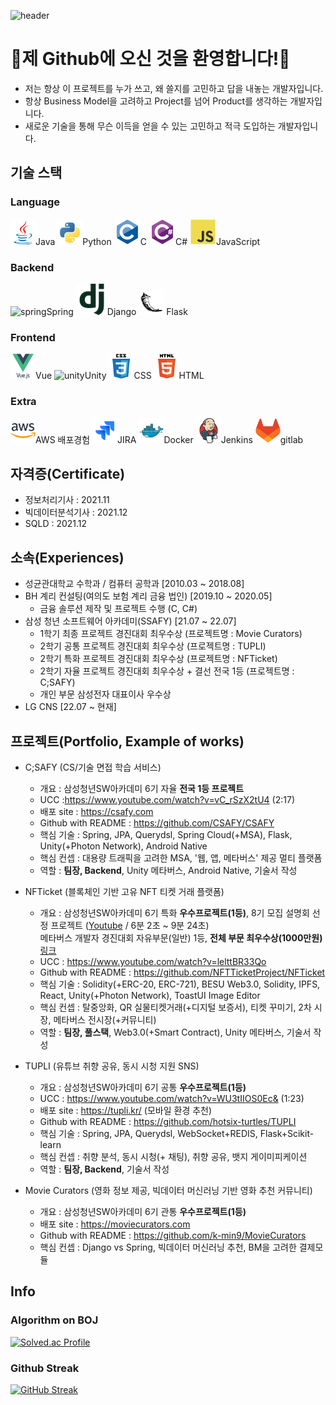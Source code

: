![header](https://capsule-render.vercel.app/api?type=waving&color=0054ff&height=250&section=header&text=Problem%20Solver%20강민구&fontSize=70&fontColor=353535&fontAlign=50&fontAlignY=40&desc=Mingu%20Kang%20[k-min9]&descAlign=85)

# 👋제 Github에 오신 것을 환영합니다!👋

- 저는 항상 이 프로젝트를 누가 쓰고, 왜 쓸지를 고민하고 답을 내놓는 개발자입니다.
- 항상 Business Model을 고려하고 Project를 넘어 Product를 생각하는 개발자입니다.
- 새로운 기술을 통해 무슨 이득을 얻을 수 있는 고민하고 적극 도입하는 개발자입니다.

## 기술 스택

### Language

<p align="left">
<img src="https://raw.githubusercontent.com/devicons/devicon/master/icons/java/java-original.svg" alt="java" width="40" height="40"/>Java
<img src="https://raw.githubusercontent.com/devicons/devicon/master/icons/python/python-original.svg" alt="python" width="40" height="40"/>Python
<img src="https://raw.githubusercontent.com/devicons/devicon/master/icons/c/c-original.svg" alt="c" width="40" height="40" style="margin:1px;"/>C
<img src="https://raw.githubusercontent.com/devicons/devicon/master/icons/csharp/csharp-original.svg" alt="csharp" width="40" height="40" style="margin:1px;"/>C#
<img src="https://raw.githubusercontent.com/devicons/devicon/master/icons/javascript/javascript-original.svg" alt="javascript" width="40" height="40" style="margin:1px;"/>JavaScript
</p>

### Backend

<p align="left">
<img src="https://www.vectorlogo.zone/logos/springio/springio-icon.svg" alt="spring" width="45" height="40"/>Spring
<img src="https://raw.githubusercontent.com/devicons/devicon/master/icons/django/django-plain.svg" alt="django" width="50" height="50"/>Django
<img src="https://github.com/devicons/devicon/raw/master/icons/flask/flask-original.svg" alt="flask" width="40" height="40"/> Flask
</p>

### Frontend

<p align="left">
<img src="https://raw.githubusercontent.com/devicons/devicon/master/icons/vuejs/vuejs-original-wordmark.svg" alt="vuejs" width="40" height="40"/>Vue
<img src="https://www.vectorlogo.zone/logos/unity3d/unity3d-icon.svg" alt="unity" width="40" height="40"/>Unity
<img src="https://raw.githubusercontent.com/devicons/devicon/master/icons/css3/css3-original-wordmark.svg" alt="css3" width="40" height="40"/>CSS
<img src="https://raw.githubusercontent.com/devicons/devicon/master/icons/html5/html5-original-wordmark.svg" alt="html5" width="40" height="40"/>HTML
</p>

### Extra

<p align="left">
<img src="https://raw.githubusercontent.com/devicons/devicon/master/icons/amazonwebservices/amazonwebservices-original-wordmark.svg" alt="aws" width="40" height="40"/>AWS 배포경험
<img src="https://raw.githubusercontent.com/devicons/devicon/master/icons/jira/jira-original.svg" alt="aws" width="40" height="40"/>JIRA
<img src="https://raw.githubusercontent.com/devicons/devicon/master/icons/docker/docker-original.svg" alt="aws" width="40" height="40"/>Docker
<img src="https://raw.githubusercontent.com/devicons/devicon/master/icons/jenkins/jenkins-original.svg" alt="aws" width="40" height="40"/>Jenkins
<img src="https://raw.githubusercontent.com/devicons/devicon/master/icons/gitlab/gitlab-original.svg" alt="aws" width="40" height="40"/>gitlab
<!-- <img src="https://raw.githubusercontent.com/devicons/devicon/master/icons/nginx/nginx-original.svg" alt="aws" width="40" height="40"/>NGINX -->
</p>

## 자격증(Certificate)

- 정보처리기사 : 2021.11
- 빅데이터분석기사 : 2021.12
- SQLD : 2021.12

## 소속(Experiences)

- 성균관대학교 수학과 / 컴퓨터 공학과 [2010.03 ~ 2018.08]
- BH 계리 컨설팅(여의도 보험 계리 금융 법인) [2019.10 ~ 2020.05]
  - 금융 솔루션 제작 및 프로젝트 수행 (C, C#)  
- 삼성 청년 소프트웨어 아카데미(SSAFY) [21.07 ~ 22.07]
  - 1학기 최종 프로젝트 경진대회 최우수상 (프로젝트명 : Movie Curators)
  - 2학기 공통 프로젝트 경진대회 최우수상 (프로젝트명 : TUPLI)
  - 2학기 특화 프로젝트 경진대회 최우수상 (프로젝트명 : NFTicket)
  - 2학기 자율 프로젝트 경진대회 최우수상 + 결선 전국 1등 (프로젝트명 : C;SAFY)
  - 개인 부문 삼성전자 대표이사 우수상
- LG CNS [22.07 ~ 현재]

## 프로젝트(Portfolio, Example of works)

- C;SAFY (CS/기술 면접 학습 서비스)
  - 개요 : 삼성청년SW아카데미 6기 자율 **전국 1등 프로젝트**
  - UCC :https://www.youtube.com/watch?v=vC_rSzX2tU4 (2:17)
  - 배포 site : https://csafy.com
  - Github with README : https://github.com/CSAFY/CSAFY
  - 핵심 기술 : Spring, JPA, Querydsl, Spring Cloud(+MSA), Flask, Unity(+Photon Network), Android Native
  - 핵심 컨셉 : 대용량 트래픽을 고려한 MSA, '웹, 앱, 메타버스' 제공 멀티 플랫폼
  - 역할 : **팀장, Backend**, Unity 메타버스, Android Native, 기술서 작성

- NFTicket (블록체인 기반 고유 NFT 티켓 거래 플랫폼)
  - 개요 : 삼성청년SW아카데미 6기 특화 **우수프로젝트(1등)**, 8기 모집 설명회 선정 프로젝트 ([Youtube](https://www.youtube.com/watch?v=SfTaPrqWKl8&t=363s) / 6분 2초 ~ 9분 24초)  
    메타버스 개발자 경진대회 자유부문(일반) 1등, **전체 부문 최우수상(1000만원)** [링크](https://www.metaversedev.kr/board_notice/%EC%B5%9C%EC%A2%85-%EA%B2%B0%EA%B3%BC-%EB%B0%9C%ED%91%9C-2022-%EB%A9%94%ED%83%80%EB%B2%84%EC%8A%A4-%EA%B0%9C%EB%B0%9C%EC%9E%90-%EA%B2%BD%EC%A7%84%EB%8C%80%ED%9A%8C-%EC%B5%9C%EC%A2%85-%EA%B2%B0%EA%B3%BC-%EB%B0%9C%ED%91%9C)
  - UCC : https://www.youtube.com/watch?v=lelttBR33Qo
  - Github with README : https://github.com/NFTTicketProject/NFTicket
  - 핵심 기술 : Solidity(+ERC-20, ERC-721), BESU Web3.0, Solidity, IPFS, React, Unity(+Photon Network), ToastUI Image Editor
  - 핵심 컨셉 : 탈중앙화, QR 실물티켓거래(+디지털 보증서), 티켓 꾸미기, 2차 시장, 메타버스 전시장(+커뮤니티)
  - 역할 : **팀장, 풀스택**, Web3.0(+Smart Contract), Unity 메타버스, 기술서 작성

- TUPLI (유튜브 취향 공유, 동시 시청 지원 SNS)
  - 개요 : 삼성청년SW아카데미 6기 공통 **우수프로젝트(1등)**
  - UCC : https://www.youtube.com/watch?v=WU3tIIOS0Ec& (1:23)
  - 배포 site : https://tupli.kr/ (모바일 환경 추천)
  - Github with README : https://github.com/hotsix-turtles/TUPLI
  - 핵심 기술 : Spring, JPA, Querydsl, WebSocket+REDIS, Flask+Scikit-learn
  - 핵심 컨셉 : 취향 분석, 동시 시청(+ 채팅), 취향 공유, 뱃지 게이미피케이션
  - 역할 : **팀장, Backend**, 기술서 작성
  

- Movie Curators (영화 정보 제공, 빅데이터 머신러닝 기반 영화 추천 커뮤니티)
  - 개요 : 삼성청년SW아카데미 6기 관통 **우수프로젝트(1등)**
  - 배포 site  : <https://moviecurators.com>
  - Github with README :  <https://github.com/k-min9/MovieCurators>
  - 핵심 컨셉 : Django vs Spring, 빅데이터 머신러닝 추천, BM을 고려한 결제모듈

## Info

### Algorithm on BOJ

[![Solved.ac Profile](http://mazassumnida.wtf/api/v2/generate_badge?boj=mingu4969)](https://solved.ac/mingu4969/)


### Github Streak

[![GitHub Streak](http://github-readme-streak-stats.herokuapp.com?user=k-min9&theme=blueberry)](https://git.io/streak-stats)

